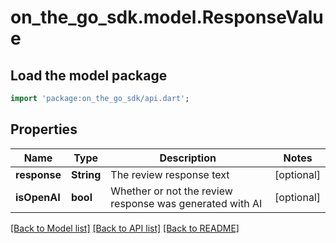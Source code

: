 # on_the_go_sdk.model.ResponseValue

## Load the model package
```dart
import 'package:on_the_go_sdk/api.dart';
```

## Properties
Name | Type | Description | Notes
------------ | ------------- | ------------- | -------------
**response** | **String** | The review response text | [optional] 
**isOpenAI** | **bool** | Whether or not the review response was generated with AI | [optional] 

[[Back to Model list]](../README.md#documentation-for-models) [[Back to API list]](../README.md#documentation-for-api-endpoints) [[Back to README]](../README.md)


